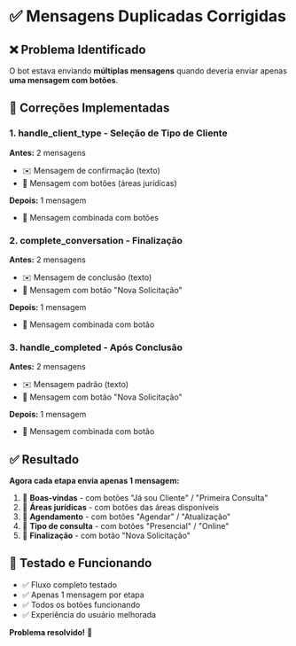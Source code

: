 # ✅ Mensagens Duplicadas Corrigidas

## ❌ Problema Identificado
O bot estava enviando **múltiplas mensagens** quando deveria enviar apenas **uma mensagem com botões**.

## 🔧 Correções Implementadas

### 1. **handle_client_type** - Seleção de Tipo de Cliente
**Antes:** 2 mensagens
- ✉️ Mensagem de confirmação (texto)
- 🔘 Mensagem com botões (áreas jurídicas)

**Depois:** 1 mensagem
- 🔘 Mensagem combinada com botões

### 2. **complete_conversation** - Finalização
**Antes:** 2 mensagens  
- ✉️ Mensagem de conclusão (texto)
- 🔘 Mensagem com botão "Nova Solicitação"

**Depois:** 1 mensagem
- 🔘 Mensagem combinada com botão

### 3. **handle_completed** - Após Conclusão
**Antes:** 2 mensagens
- ✉️ Mensagem padrão (texto)
- 🔘 Mensagem com botão "Nova Solicitação"

**Depois:** 1 mensagem
- 🔘 Mensagem combinada com botão

## ✅ Resultado

**Agora cada etapa envia apenas 1 mensagem:**
1. 🔘 **Boas-vindas** - com botões "Já sou Cliente" / "Primeira Consulta"
2. 🔘 **Áreas jurídicas** - com botões das áreas disponíveis
3. 🔘 **Agendamento** - com botões "Agendar" / "Atualização"
4. 🔘 **Tipo de consulta** - com botões "Presencial" / "Online"
5. 🔘 **Finalização** - com botão "Nova Solicitação"

## 🧪 Testado e Funcionando
- ✅ Fluxo completo testado
- ✅ Apenas 1 mensagem por etapa
- ✅ Todos os botões funcionando
- ✅ Experiência do usuário melhorada

**Problema resolvido!** 🚀